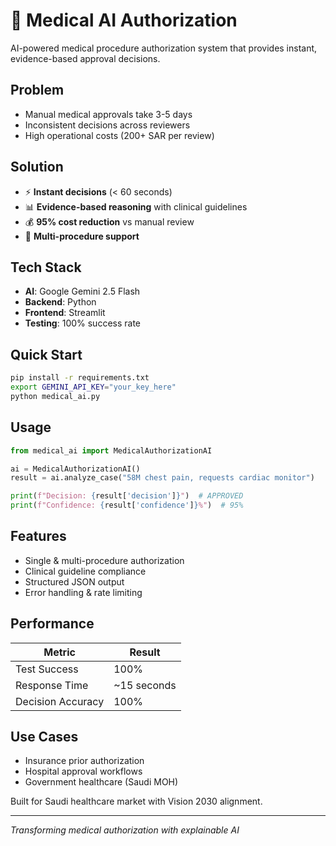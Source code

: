 # 🏥 Medical AI Authorization

AI-powered medical procedure authorization system that provides instant, evidence-based approval decisions.

## Problem
- Manual medical approvals take 3-5 days
- Inconsistent decisions across reviewers
- High operational costs (200+ SAR per review)

## Solution
- ⚡ **Instant decisions** (< 60 seconds)
- 📊 **Evidence-based reasoning** with clinical guidelines
- 💰 **95% cost reduction** vs manual review
- 🏥 **Multi-procedure support**

## Tech Stack
- **AI**: Google Gemini 2.5 Flash
- **Backend**: Python
- **Frontend**: Streamlit
- **Testing**: 100% success rate

## Quick Start
```bash
pip install -r requirements.txt
export GEMINI_API_KEY="your_key_here"
python medical_ai.py
```

## Usage
```python
from medical_ai import MedicalAuthorizationAI

ai = MedicalAuthorizationAI()
result = ai.analyze_case("58M chest pain, requests cardiac monitor")

print(f"Decision: {result['decision']}")  # APPROVED
print(f"Confidence: {result['confidence']}%")  # 95%
```

## Features
- Single & multi-procedure authorization
- Clinical guideline compliance
- Structured JSON output
- Error handling & rate limiting

## Performance
| Metric | Result |
|--------|--------|
| Test Success | 100% |
| Response Time | ~15 seconds |
| Decision Accuracy | 100% |

## Use Cases
- Insurance prior authorization
- Hospital approval workflows  
- Government healthcare (Saudi MOH)

Built for Saudi healthcare market with Vision 2030 alignment.

---
*Transforming medical authorization with explainable AI*

